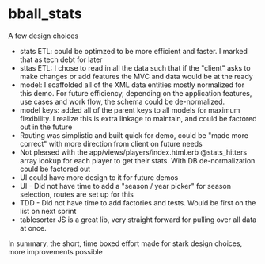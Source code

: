 bball_stats
===========

A few design choices

- stats ETL: could be optimzed to be more efficient and faster.  I marked that as tech debt for later
- sttas ETL: I chose to read in all the data such that if the "client" asks to make changes or add features the MVC and data would be at the ready
- model: I scaffolded all of the XML data entities mostly normalized for this demo.  For future efficiency, depending on the application features, use cases and work flow, the schema could be de-normalized.   
- model keys: added all of the parent keys to all models for maximum flexibility.  I realize this is extra linkage to maintain, and could be factored out in the future
- Routing was simplistic and built quick for demo, could be "made more correct" with more direction from client on future needs
- Not pleased with the app/views/players/index.html.erb @stats_hitters array lookup for each player to get their stats.  With DB de-normalization could be factored out
- UI could have more design to it for future demos
- UI - Did not have time to add a "season / year picker" for season selection, routes are set up for this
- TDD - Did not have time to add factories and tests.  Would be first on the list on next sprint
- tablesorter JS is a great lib, very straight forward for pulling over all data at once.

In summary, the short, time boxed effort made for stark design choices, more improvements possible

